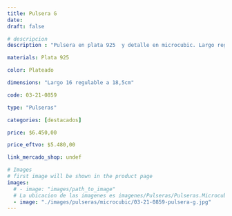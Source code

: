 ```yaml
---
title: Pulsera G
date: 
draft: false

# descripcion
description : "Pulsera en plata 925  y detalle en microcubic. Largo regulable."

materials: Plata 925

color: Plateado

dimensions: "Largo 16 regulable a 18,5cm"

code: 03-21-0859

type: "Pulseras"

categories: [destacados]

price: $6.450,00

price_eftvo: $5.480,00

link_mercado_shop: undef

# Images
# first image will be shown in the product page
images:
  # - image: "images/path_to_image"
  # La ubicacion de las imagenes es imagenes/Pulseras/Pulseras.Microcubic/03-21-0859-pulsera-g
  - image: "./images/pulseras/microcubic/03-21-0859-pulsera-g.jpg"
---
```

